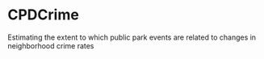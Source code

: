 # CPDCrime
Estimating the extent to which public park events are related to changes in neighborhood crime rates
